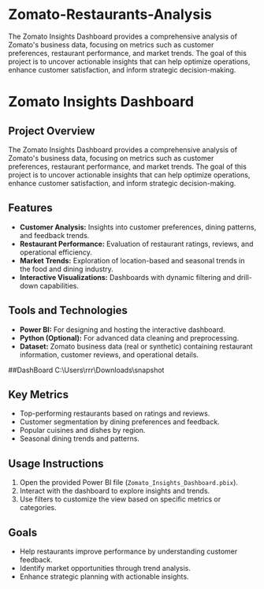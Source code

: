 # Zomato-Restaurants-Analysis
The Zomato Insights Dashboard provides a comprehensive analysis of Zomato's business data, focusing on metrics such as customer preferences, restaurant performance, and market trends. The goal of this project is to uncover actionable insights that can help optimize operations, enhance customer satisfaction, and inform strategic decision-making.


# Zomato Insights Dashboard

## Project Overview
The Zomato Insights Dashboard provides a comprehensive analysis of Zomato's business data, focusing on metrics such as customer preferences, restaurant performance, and market trends. The goal of this project is to uncover actionable insights that can help optimize operations, enhance customer satisfaction, and inform strategic decision-making.

## Features
- **Customer Analysis:** Insights into customer preferences, dining patterns, and feedback trends.
- **Restaurant Performance:** Evaluation of restaurant ratings, reviews, and operational efficiency.
- **Market Trends:** Exploration of location-based and seasonal trends in the food and dining industry.
- **Interactive Visualizations:** Dashboards with dynamic filtering and drill-down capabilities.

## Tools and Technologies
- **Power BI:** For designing and hosting the interactive dashboard.
- **Python (Optional):** For advanced data cleaning and preprocessing.
- **Dataset:** Zomato business data (real or synthetic) containing restaurant information, customer reviews, and operational details.

##DashBoard
C:\Users\rrr\Downloads\snapshot


## Key Metrics
- Top-performing restaurants based on ratings and reviews.
- Customer segmentation by dining preferences and feedback.
- Popular cuisines and dishes by region.
- Seasonal dining trends and patterns.

## Usage Instructions
1. Open the provided Power BI file (`Zomato_Insights_Dashboard.pbix`).
2. Interact with the dashboard to explore insights and trends.
3. Use filters to customize the view based on specific metrics or categories.

## Goals
- Help restaurants improve performance by understanding customer feedback.
- Identify market opportunities through trend analysis.
- Enhance strategic planning with actionable insights.

